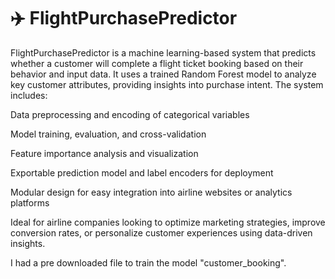 # ✈️ FlightPurchasePredictor
FlightPurchasePredictor is a machine learning-based system that predicts whether a customer will complete a flight ticket booking based on their behavior and input data. It uses a trained Random Forest model to analyze key customer attributes, providing insights into purchase intent.
The system includes:

Data preprocessing and encoding of categorical variables

Model training, evaluation, and cross-validation

Feature importance analysis and visualization

Exportable prediction model and label encoders for deployment

Modular design for easy integration into airline websites or analytics platforms

Ideal for airline companies looking to optimize marketing strategies, improve conversion rates, or personalize customer experiences using data-driven insights.

I had a pre downloaded file to train the model "customer_booking".

